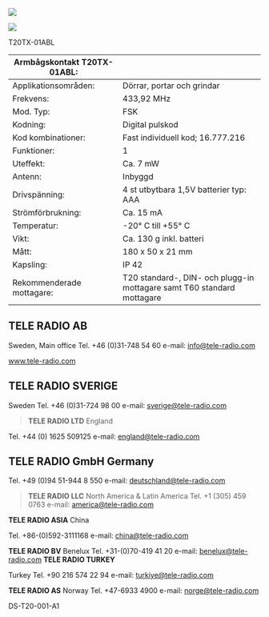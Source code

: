 ![](_page_0_Picture_1.jpeg)

![](_page_0_Picture_2.jpeg)

T20TX-01ABL

| Armbågskontakt T20TX-01ABL: |                                                                           |
|-----------------------------|---------------------------------------------------------------------------|
| Applikationsområden:        | Dörrar, portar och grindar                                                |
| Frekvens:                   | 433,92 MHz                                                                |
| Mod. Typ:                   | FSK                                                                       |
| Kodning:                    | Digital pulskod                                                           |
| Kod kombinationer:          | Fast individuell kod; 16.777.216                                          |
| Funktioner:                 | 1                                                                         |
| Uteffekt:                   | Ca. 7 mW                                                                  |
| Antenn:                     | Inbyggd                                                                   |
| Drivspänning:               | 4 st utbytbara 1,5V batterier typ: AAA                                    |
| Strömförbrukning:           | Ca. 15 mA                                                                 |
| Temperatur:                 | -20° C till +55° C                                                        |
| Vikt:                       | Ca. 130 g inkl. batteri                                                   |
| Mått:                       | 180 x 50 x 21 mm                                                          |
| Kapsling:                   | IP 42                                                                     |
| Rekommenderade mottagare:   | T20 standard-, DIN- och plugg-in mottagare samt T60 standard<br>mottagare |

## **TELE RADIO AB**

Sweden, Main office Tel. +46 (0)31-748 54 60 e-mail: info@tele-radio.com

www.tele-radio.com

## **TELE RADIO SVERIGE**

Sweden Tel. +46 (0)31-724 98 00 e-mail: sverige@tele-radio.com

> **TELE RADIO LTD** England

Tel. +44 (0) 1625 509125 e-mail: england@tele-radio.com

## **TELE RADIO GmbH** Germany

Tel. +49 (0)94 51-944 8 550 e-mail: deutschland@tele-radio.com

> **TELE RADIO LLC** North America & Latin America Tel. +1 (305) 459 0763 e-mail: america@tele-radio.com

**TELE RADIO ASIA** China

Tel. +86-(0)592-3111168 e-mail: china@tele-radio.com

**TELE RADIO BV** Benelux Tel. +31-(0)70-419 41 20 e-mail: benelux@tele-radio.com **TELE RADIO TURKEY**

Turkey Tel. +90 216 574 22 94 e-mail: turkiye@tele-radio.com

**TELE RADIO AS** Norway Tel. +47-6933 4900 e-mail: norge@tele-radio.com

DS-T20-001-A1